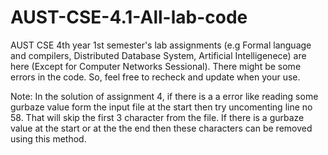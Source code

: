 # AUST-CSE-4.1-All-lab-code
AUST CSE 4th year 1st semester's lab assignments (e.g Formal language and compilers, Distributed Database System, Artificial Intelligenece) are here (Except for Computer Networks Sessional).
There might be some errors in the code. So, feel free to recheck and update when your use.

Note: In the solution of assignment 4, if there is a a error like reading some gurbaze value form the input file at the start then try uncomenting line no 58. That will skip the first 3 character from the file. If there is a gurbaze value at the start or at the the end then these characters can be removed using this method. 
